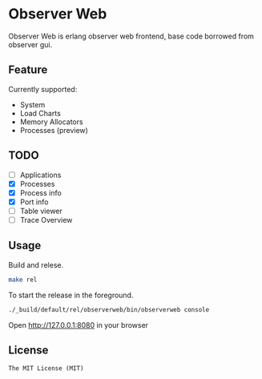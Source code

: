 Observer Web
============
Observer Web is erlang observer web frontend, base code borrowed from observer gui.

## Feature
Currently supported:
* System
* Load Charts
* Memory Allocators
* Processes (preview)

## TODO

- [ ] Applications
- [x] Processes
- [x] Process info
- [x] Port info
- [ ] Table viewer
- [ ] Trace Overview

## Usage
Build and relese.
```bash
make rel
```
To start the release in the foreground.
```bash
./_build/default/rel/observerweb/bin/observerweb console
```
Open http://127.0.0.1:8080 in your browser


## License

    The MIT License (MIT)
